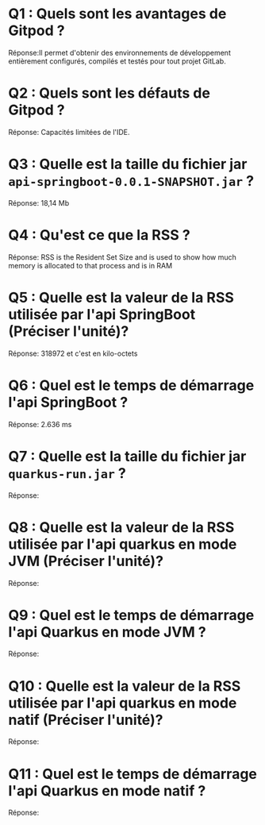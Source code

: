# Q1 : Quels sont  les avantages de Gitpod ?
Réponse:Il permet d'obtenir des environnements de développement entièrement configurés, compilés et testés pour tout projet GitLab.

# Q2 : Quels sont les défauts de Gitpod ?
Réponse: Capacités limitées de l'IDE.

# Q3 : Quelle est la taille du fichier jar `api-springboot-0.0.1-SNAPSHOT.jar` ?
Réponse: 18,14 Mb

# Q4 : Qu'est ce que  la RSS ?
Réponse: RSS is the Resident Set Size and is used to show how much memory is allocated to that process and is in RAM

# Q5 : Quelle est la valeur de la RSS utilisée par l'api SpringBoot (Préciser l'unité)?
Réponse: 318972 et c'est en kilo-octets

# Q6 : Quel est le temps de démarrage l'api SpringBoot ?
Réponse: 2.636 ms

# Q7 : Quelle est la taille du fichier jar `quarkus-run.jar` ?
Réponse:

# Q8 : Quelle est la valeur de la RSS utilisée par l'api quarkus en mode JVM (Préciser l'unité)?
Réponse:

# Q9 : Quel est le temps de démarrage l'api Quarkus en mode JVM ?
Réponse:

# Q10 : Quelle est la valeur de la RSS utilisée par l'api quarkus en mode natif (Préciser l'unité)?
Réponse:

# Q11 : Quel est le temps de démarrage l'api Quarkus en mode natif ?
Réponse: